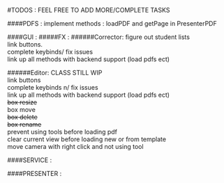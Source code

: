 #TODOS : FEEL FREE TO ADD MORE/COMPLETE TASKS

####PDFS :
implement methods : loadPDF and getPage in PresenterPDF <br>
	
####GUI :
#####FX : 
######Corrector:
figure out student lists <br>
link buttons. <br>
complete keybinds/ fix issues <br>
link up all methods with backend support (load pdfs ect) <br>

######Editor:
CLASS STILL WIP <br>
link buttons    <br>
complete keybinds n/ fix issues <br>
link up all methods with backend support (load pdfs ect) <br>
~~box resize~~ <br>
box move <br>
~~box delete~~ <br>
~~box rename~~ <br>
prevent using tools before loading pdf <br>
clear current view before loading new or from template <br>
move camera with right click and not using tool

####SERVICE :

####PRESENTER :

		
